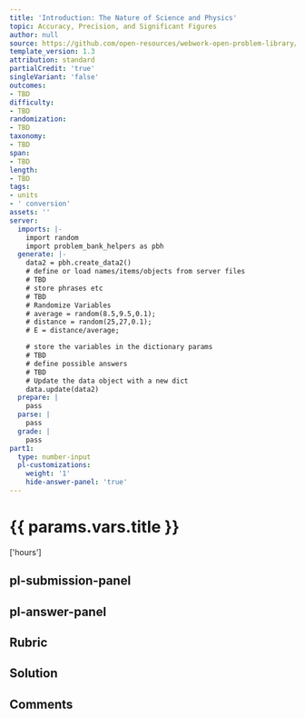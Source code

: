 ```yaml
---
title: 'Introduction: The Nature of Science and Physics'
topic: Accuracy, Precision, and Significant Figures
author: null
source: https://github.com/open-resources/webwork-open-problem-library/tree/master/Contrib/BrockPhysics/College_Physics_Urone/1.The_Nature_of_Science_and_Physics/1-03.Accuracy_Precision_and_Significant_Figures/NU_U17_01_03_013.pg
template_version: 1.3
attribution: standard
partialCredit: 'true'
singleVariant: 'false'
outcomes:
- TBD
difficulty:
- TBD
randomization:
- TBD
taxonomy:
- TBD
span:
- TBD
length:
- TBD
tags:
- units
- ' conversion'
assets: ''
server:
  imports: |-
    import random
    import problem_bank_helpers as pbh
  generate: |-
    data2 = pbh.create_data2()
    # define or load names/items/objects from server files
    # TBD
    # store phrases etc
    # TBD
    # Randomize Variables
    # average = random(8.5,9.5,0.1);
    # distance = random(25,27,0.1);
    # E = distance/average;

    # store the variables in the dictionary params
    # TBD
    # define possible answers
    # TBD
    # Update the data object with a new dict
    data.update(data2)
  prepare: |
    pass
  parse: |
    pass
  grade: |
    pass
part1:
  type: number-input
  pl-customizations:
    weight: '1'
    hide-answer-panel: 'true'
---
```


# {{ params.vars.title }} 

['hours']

## pl-submission-panel 


## pl-answer-panel 


## Rubric 


## Solution 


## Comments 


